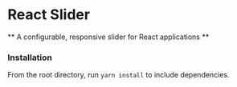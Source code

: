 # React Slider
** A configurable, responsive slider for React applications **

### Installation ###
From the root directory, run `yarn install` to include dependencies. 
